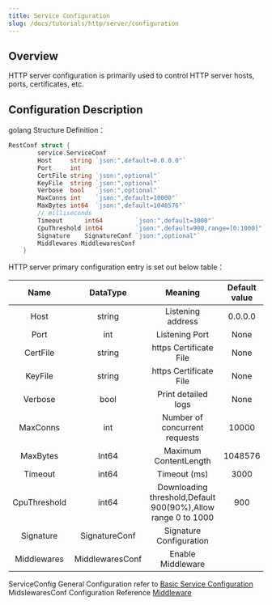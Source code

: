 ```yaml
---
title: Service Configuration
slug: /docs/tutorials/http/server/configuration
---
```


## Overview

HTTP server configuration is primarily used to control HTTP server hosts, ports, certificates, etc.

## Configuration Description

golang Structure Definition：

```go
RestConf struct {
        service.ServiceConf
        Host     string `json:",default=0.0.0.0"`
        Port     int
        CertFile string `json:",optional"`
        KeyFile  string `json:",optional"`
        Verbose  bool   `json:",optional"`
        MaxConns int    `json:",default=10000"`
        MaxBytes int64  `json:",default=1048576"`
        // milliseconds
        Timeout      int64         `json:",default=3000"`
        CpuThreshold int64         `json:",default=900,range=[0:1000]"`
        Signature    SignatureConf `json:",optional"`
        Middlewares MiddlewaresConf
    }
```

HTTP server primary configuration entry is set out below table：

|     Name     |    DataType     |                           Meaning                            | Default value | Required? |
|:------------:|:---------------:|:------------------------------------------------------------:|:-------------:|:---------:|
|     Host     |     string      |                      Listening address                       |    0.0.0.0    |    YES    |
|     Port     |       int       |                        Listening Port                        |     None      |    YES    |
|   CertFile   |     string      |                    https Certificate File                    |     None      |    NO     |
|   KeyFile    |     string      |                    https Certificate File                    |     None      |    NO     |
|   Verbose    |      bool       |                     Print detailed logs                      |     None      |    NO     |
|   MaxConns   |       int       |                Number of concurrent requests                 |     10000     |    YES    |
|   MaxBytes   |      Int64      |                    Maximum ContentLength                     |    1048576    |    YES    |
|   Timeout    |      int64      |                         Timeout (ms)                         |     3000      |    YES    |
| CpuThreshold |      int64      | Downloading threshold,Default 900(90%),Allow range 0 to 1000 |      900      |    YES    |
|  Signature   |  SignatureConf  |                   Signature Configuration                    |               |    NO     |
| Middlewares  | MiddlewaresConf |                      Enable Middleware                       |               |    NO     |

ServiceConfig General Configuration refer to <a href="/docs/tutorials/go-zero/configuration/service" target="_blank">Basic Service Configuration</a>
MidslewaresConf Configuration Reference <a href="/docs/tutorials/http/server/middleware" target="_blank">Middleware</a>

